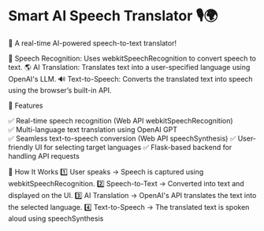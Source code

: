 # Smart AI Speech Translator 🎙️🌍
🚀 A real-time AI-powered speech-to-text translator!

🎤 Speech Recognition: Uses webkitSpeechRecognition to convert speech to text.
🌎 AI Translation: Translates text into a user-specified language using OpenAI's LLM.
🔊 Text-to-Speech: Converts the translated text into speech using the browser’s built-in API.

🔧 Features

✅ Real-time speech recognition (Web API webkitSpeechRecognition)                      
✅ Multi-language text translation using OpenAI GPT                         
✅ Seamless text-to-speech conversion (Web API speechSynthesis)
✅ User-friendly UI for selecting target languages
✅ Flask-based backend for handling API requests

📌 How It Works
1️⃣ User speaks → Speech is captured using webkitSpeechRecognition.
2️⃣ Speech-to-Text → Converted into text and displayed on the UI.
3️⃣ AI Translation → OpenAI's API translates the text into the selected language.
4️⃣ Text-to-Speech → The translated text is spoken aloud using speechSynthesis

